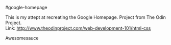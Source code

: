 #google-homepage

This is my attept at recreating the Google Homepage.  Project from The Odin Project.  
Link: http://www.theodinproject.com/web-development-101/html-css

Awesomesauce